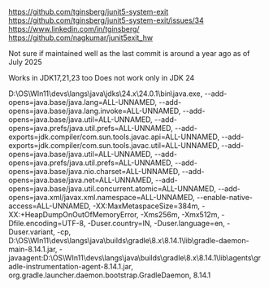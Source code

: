 https://github.com/tginsberg/junit5-system-exit
https://github.com/tginsberg/junit5-system-exit/issues/34
https://www.linkedin.com/in/tginsberg/
https://github.com/nagkumar/junit5exit_hw

Not sure if maintained well as the last commit is around a year ago as of July 2025

Works in JDK17,21,23 too
Does not work only in JDK 24

D:\OS\WIn11\devs\langs\java\jdks\24.x\24.0.1\bin\java.exe, --add-opens=java.base/java.lang=ALL-UNNAMED, --add-opens=java.base/java.lang.invoke=ALL-UNNAMED, --add-opens=java.base/java.util=ALL-UNNAMED, --add-opens=java.prefs/java.util.prefs=ALL-UNNAMED, --add-exports=jdk.compiler/com.sun.tools.javac.api=ALL-UNNAMED, --add-exports=jdk.compiler/com.sun.tools.javac.util=ALL-UNNAMED, --add-opens=java.base/java.util=ALL-UNNAMED, --add-opens=java.prefs/java.util.prefs=ALL-UNNAMED, --add-opens=java.base/java.nio.charset=ALL-UNNAMED, --add-opens=java.base/java.net=ALL-UNNAMED, --add-opens=java.base/java.util.concurrent.atomic=ALL-UNNAMED, --add-opens=java.xml/javax.xml.namespace=ALL-UNNAMED, --enable-native-access=ALL-UNNAMED, -XX:MaxMetaspaceSize=384m, -XX:+HeapDumpOnOutOfMemoryError, -Xms256m, -Xmx512m, -Dfile.encoding=UTF-8, -Duser.country=IN, -Duser.language=en, -Duser.variant, -cp, D:\OS\WIn11\devs\langs\java\builds\gradle\8.x\8.14.1\lib\gradle-daemon-main-8.14.1.jar, -javaagent:D:\OS\WIn11\devs\langs\java\builds\gradle\8.x\8.14.1\lib\agents\gradle-instrumentation-agent-8.14.1.jar, org.gradle.launcher.daemon.bootstrap.GradleDaemon, 8.14.1